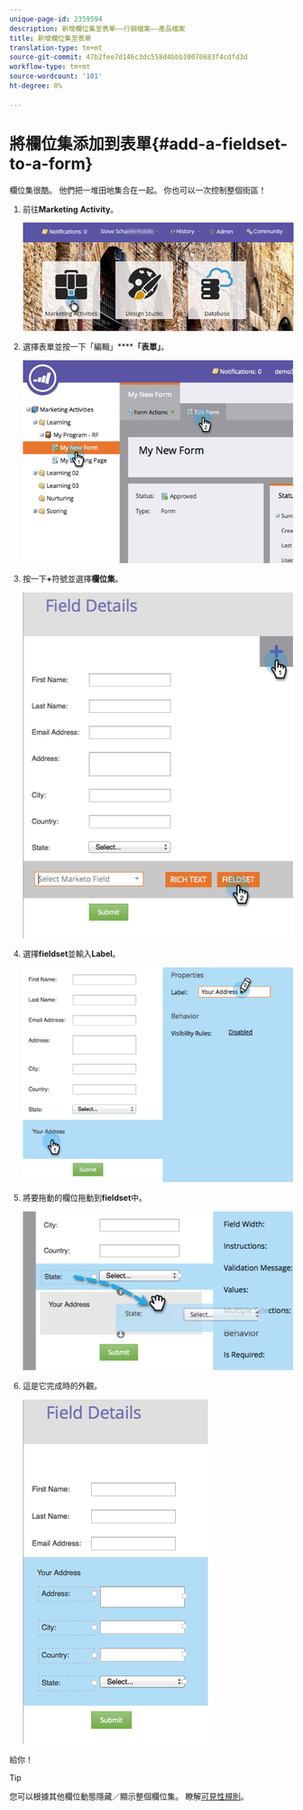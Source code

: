 ```yaml
---
unique-page-id: 2359594
description: 新增欄位集至表單——行銷檔案——產品檔案
title: 新增欄位集至表單
translation-type: tm+mt
source-git-commit: 47b2fee7d146c3dc558d4bbb10070683f4cdfd3d
workflow-type: tm+mt
source-wordcount: '101'
ht-degree: 0%

---
```



# 將欄位集添加到表單{#add-a-fieldset-to-a-form}

欄位集很酷。 他們把一堆田地集合在一起。 你也可以一次控制整個街區！

1. 前往&#x200B;**Marketing** **Activity**。

   ![](assets/login-marketing-activities-1.png)

1. 選擇表單並按一下「編輯」******「表單」**。

   ![](assets/image2014-9-15-15-3a1-3a22.png)

1. 按一下&#x200B;**+**&#x200B;符號並選擇&#x200B;**欄位集**。

   ![](assets/image2014-9-15-15-3a1-3a43.png)

1. 選擇&#x200B;**fieldset**&#x200B;並輸入&#x200B;**Label**。

   ![](assets/image2014-9-15-15-3a2-3a0.png)

1. 將要拖動的欄位拖動到&#x200B;**fieldset**&#x200B;中。

   ![](assets/image2014-9-15-15-3a2-3a13.png)

1. 這是它完成時的外觀。

   ![](assets/image2014-9-15-15-3a2-3a31.png)

給你！

>[!TIP]
>
>您可以根據其他欄位動態隱藏／顯示整個欄位集。 瞭解[可見性規則](dynamically-toggle-visibility-of-a-form-field.md)。

